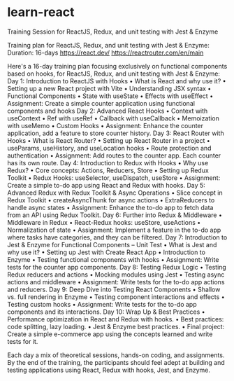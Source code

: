 # learn-react
Training Session for ReactJS, Redux, and unit testing with Jest &amp; Enzyme

Training plan for ReactJS, Redux, and unit testing with Jest & Enzyme:
Duration: 16-days
https://react.dev/
https://reactrouter.com/en/main

Here's a 16-day training plan focusing exclusively on functional components based on hooks, for ReactJS, Redux, and unit testing with Jest & Enzyme:
Day 1: Introduction to ReactJS with Hooks
•	What is React and why use it?
•	Setting up a new React project with Vite
•	Understanding JSX syntax
•	Functional Components
•	State with useState
•	Effects with useEffect
•	Assignment: Create a simple counter application using functional components and hooks
Day 2: Advanced React Hooks
•	Context with useContext
•	Ref with useRef
•	Callback with useCallback
•	Memoization with useMemo
•	Custom Hooks
•	Assignment: Enhance the counter application, add a feature to store counter history.
Day 3: React Router with Hooks
•	What is React Router?
•	Setting up React Router in a project
•	useParams, useHistory, and useLocation hooks
•	Route protection and authentication
•	Assignment: Add routes to the counter app. Each counter has its own route.
Day 4: Introduction to Redux with Hooks
•	Why use Redux?
•	Core concepts: Actions, Reducers, Store
•	Setting up Redux Toolkit
•	Redux Hooks: useSelector, useDispatch, useStore
•	Assignment: Create a simple to-do app using React and Redux with hooks.
Day 5: Advanced Redux with Redux Toolkit & Async Operations
•	Slice concept in Redux Toolkit
•	createAsyncThunk for async actions
•	ExtraReducers to handle async states
•	Assignment: Enhance the to-do app to fetch data from an API using Redux Toolkit.
Day 6: Further into Redux & Middleware
•	Middleware in Redux
•	React-Redux hooks: useStore, useActions
•	Normalization of state
•	Assignment: Implement a feature in the to-do app where tasks have categories, and they can be filtered.
Day 7: Introduction to Jest & Enzyme for Functional Components – Unit Test
•	What is Jest and why use it?
•	Setting up Jest with Create React App
•	Introduction to Enzyme
•	Testing functional components with hooks
•	Assignment: Write tests for the counter app components.
Day 8: Testing Redux Logic
•	Testing Redux reducers and actions
•	Mocking modules using Jest
•	Testing async actions and middleware
•	Assignment: Write tests for the to-do app actions and reducers.
Day 9: Deep Dive into Testing React Components
•	Shallow vs. full rendering in Enzyme
•	Testing component interactions and effects
•	Testing custom hooks
•	Assignment: Write tests for the to-do app components and its interactions.
Day 10: Wrap Up & Best Practices
•	Performance optimization in React and Redux with hooks.
•	Best practices: code splitting, lazy loading.
•	Jest & Enzyme best practices.
•	Final project: Create a simple e-commerce app using the concepts learned and write tests for it.


Each day a mix of theoretical sessions, hands-on coding, and assignments.
By the end of the training, the participants should feel adept at building and testing applications using React, Redux with hooks, Jest, and Enzyme.

